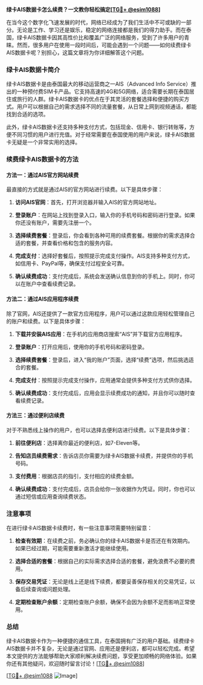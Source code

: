 **绿卡AIS数据卡怎么续费？一文教你轻松搞定[[TG💪+ @esim1088](https://t.me/s/esim1088)]**

在当今这个数字化飞速发展的时代，网络已经成为了我们生活中不可或缺的一部分。无论是工作、学习还是娱乐，稳定的网络连接都是我们的得力助手。而在泰国，绿卡AIS数据卡因其高性价比和覆盖广泛的网络服务，受到了许多用户的青睐。然而，很多用户在使用一段时间后，可能会遇到一个问题——如何续费绿卡AIS数据卡呢？别担心，这篇文章将为你详细解答这个问题。

### 绿卡AIS数据卡简介

绿卡AIS数据卡是由泰国最大的移动运营商之一AIS（Advanced Info Service）推出的一种预付费SIM卡产品。它支持高速的4G和5G网络，适合需要长期在泰国居住或旅行的人群。绿卡AIS数据卡的优点在于其灵活的套餐选择和便捷的购买方式。用户可以根据自己的需求选择不同的流量套餐，从日常上网到视频通话，都能找到合适的选项。

此外，绿卡AIS数据卡还支持多种支付方式，包括现金、信用卡、银行转账等，方便不同习惯的用户进行充值。对于经常需要在泰国使用的用户来说，绿卡AIS数据卡无疑是一个非常实用的选择。

### 续费绿卡AIS数据卡的方法

#### 方法一：通过AIS官方网站续费

最直接的方式就是通过AIS的官方网站进行续费。以下是具体步骤：

1. **访问AIS官网**：首先，打开浏览器并输入AIS的官方网站地址。
   
2. **登录账户**：在网站上找到登录入口，输入你的手机号码和密码进行登录。如果你还没有账户，需要先注册一个。

3. **选择续费套餐**：登录后，你会看到各种可用的续费套餐。根据你的需求选择合适的套餐，并查看价格和包含的服务内容。

4. **完成支付**：选择好套餐后，按照提示完成支付操作。AIS支持多种支付方式，如信用卡、PayPal等，确保支付过程安全可靠。

5. **确认续费成功**：支付完成后，系统会发送确认信息到你的手机上。同时，你可以在账户中查看续费记录。

#### 方法二：通过AIS应用程序续费

除了官网，AIS还提供了一款官方应用程序，用户可以通过这款应用轻松管理自己的账户和续费。以下是具体步骤：

1. **下载并安装AIS应用**：在手机的应用商店搜索“AIS”并下载官方应用程序。

2. **登录账户**：打开应用后，使用你的手机号码和密码登录。

3. **选择续费套餐**：登录后，进入“我的账户”页面，选择“续费”选项，然后挑选适合的套餐。

4. **完成支付**：按照提示完成支付操作，应用通常会提供多种支付方式供你选择。

5. **确认续费成功**：支付完成后，应用会显示续费成功的通知，并且你可以随时查看续费记录。

#### 方法三：通过便利店续费

对于不熟悉线上操作的用户，也可以选择去便利店进行续费。以下是具体步骤：

1. **前往便利店**：选择离你最近的便利店，如7-Eleven等。

2. **告知店员续费需求**：告诉店员你需要为绿卡AIS数据卡续费，并提供你的手机号码。

3. **支付费用**：根据店员的指引，支付相应的续费金额。

4. **确认续费成功**：支付完成后，店员会给你一张收据作为凭证。同时，你也可以通过短信或应用查询续费状态。

### 注意事项

在进行绿卡AIS数据卡续费时，有一些注意事项需要特别留意：

1. **检查有效期**：在续费之前，务必确认你的绿卡AIS数据卡是否还在有效期内。如果已经过期，可能需要重新激活才能继续使用。

2. **选择合适的套餐**：根据自己的实际需求选择合适的套餐，避免浪费不必要的费用。

3. **保存交易凭证**：无论是线上还是线下续费，都要妥善保存相关的交易凭证，以备后续查询或问题处理。

4. **定期检查账户余额**：定期检查账户余额，确保不会因为余额不足而影响正常使用。

### 总结

绿卡AIS数据卡作为一种便捷的通信工具，在泰国拥有广泛的用户基础。续费绿卡AIS数据卡并不复杂，无论是通过官网、应用还是便利店，都可以轻松完成。希望本文提供的方法能够帮助大家顺利解决续费问题，享受更加顺畅的网络体验。如果你还有其他疑问，欢迎随时留言讨论！[[TG💪+ @esim1088](https://t.me/s/esim1088)]

[[TG💪+ @esim1088](https://t.me/s/esim1088) ![Image](https://i.postimg.cc/4NQfJmqS/Snipaste-2025-05-13-00-14-12.png)]